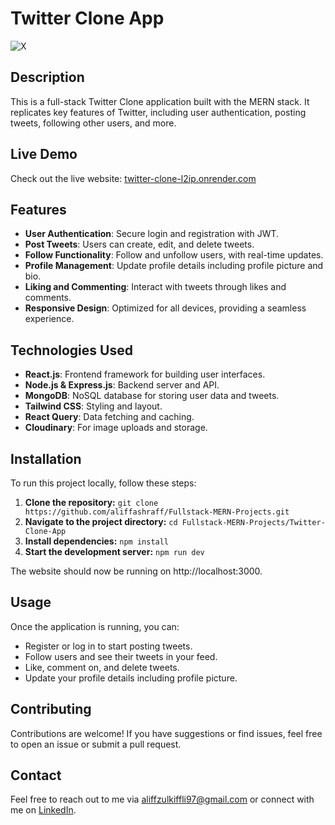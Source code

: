 # Twitter Clone App

![X](https://github.com/user-attachments/assets/9c6bc52c-e815-4373-b904-6a3cf4707d17)


## Description

This is a full-stack Twitter Clone application built with the MERN stack. It replicates key features of Twitter, including user authentication, posting tweets, following other users, and more.

## Live Demo

Check out the live website: [twitter-clone-l2ip.onrender.com](https://twitter-clone-l2ip.onrender.com)

## Features

- **User Authentication**: Secure login and registration with JWT.
- **Post Tweets**: Users can create, edit, and delete tweets.
- **Follow Functionality**: Follow and unfollow users, with real-time updates.
- **Profile Management**: Update profile details including profile picture and bio.
- **Liking and Commenting**: Interact with tweets through likes and comments.
- **Responsive Design**: Optimized for all devices, providing a seamless experience.

## Technologies Used

- **React.js**: Frontend framework for building user interfaces.
- **Node.js & Express.js**: Backend server and API.
- **MongoDB**: NoSQL database for storing user data and tweets.
- **Tailwind CSS**: Styling and layout.
- **React Query**: Data fetching and caching.
- **Cloudinary**: For image uploads and storage.

## Installation

To run this project locally, follow these steps:

1. **Clone the repository:** ``git clone https://github.com/aliffashraff/Fullstack-MERN-Projects.git``
2. **Navigate to the project directory:** ``cd Fullstack-MERN-Projects/Twitter-Clone-App``
3. **Install dependencies:** ``npm install``
4. **Start the development server:** ``npm run dev``

The website should now be running on http://localhost:3000.

## Usage
Once the application is running, you can:

- Register or log in to start posting tweets.
- Follow users and see their tweets in your feed.
- Like, comment on, and delete tweets.
- Update your profile details including profile picture.

## Contributing
Contributions are welcome! If you have suggestions or find issues, feel free to open an issue or submit a pull request.

## Contact
Feel free to reach out to me via [aliffzulkiffli97@gmail.com](mailto:aliffzulkiffli97@gmail.com) or connect with me on [LinkedIn](https://www.linkedin.com/in/aliff-ashraff/).
